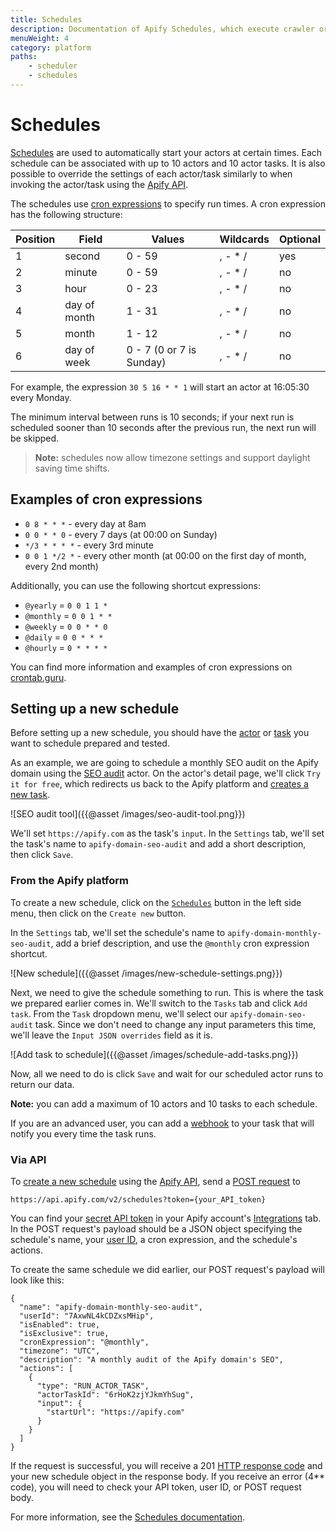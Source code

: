 ```yaml
---
title: Schedules
description: Documentation of Apify Schedules, which execute crawler or actor jobs at specific times using cron-like syntax.
menuWeight: 4
category: platform
paths:
    - scheduler
    - schedules
---
```


# [](#schedules) Schedules

[Schedules](https://my.apify.com/schedules) are used to automatically start your actors at certain times. Each schedule can be associated with up to 10 actors and 10 actor tasks. It is also possible to override the settings of each actor/task similarly to when invoking the actor/task using the [Apify API](https://docs.apify.com/api/v2#/reference/schedules/).

The schedules use [cron expressions](https://en.wikipedia.org/wiki/Cron#CRON_expression) to specify run times. A cron expression has the following structure:

|Position|Field|Values|Wildcards|Optional|
|--- |--- |--- |--- |--- |
|1|second|0 - 59|, - * /|yes|
|2|minute|0 - 59|, - * /|no|
|3|hour|0 - 23|, - * /|no|
|4|day of month|1 - 31|, - * /|no|
|5|month|1 - 12|, - * /|no|
|6|day of week|0 - 7 (0 or 7 is Sunday)|, - * /|no|

For example, the expression `30 5 16 * * 1` will start an actor at 16:05:30 every Monday.

The minimum interval between runs is 10 seconds; if your next run is scheduled sooner than 10 seconds after the previous run, the next run will be skipped.

> **Note:** schedules now allow timezone settings and support daylight saving time shifts. 

## [](#examples) Examples of cron expressions

- `0 8 * * *`  -  every day at 8am
- `0 0 * * 0` - every 7 days (at 00:00 on Sunday)
- `*/3 * * * *` - every 3rd minute
- `0 0 1 */2 *` - every other month (at 00:00 on the first day of month, every 2nd month)

Additionally, you can use the following shortcut expressions:

- `@yearly` = `0 0 1 1 *`
- `@monthly` = `0 0 1 * *`
- `@weekly` = `0 0 * * 0`
- `@daily` = `0 0 * * *`
- `@hourly` = `0 * * * *`


You can find more information and examples of cron expressions on [crontab.guru](http://crontab.guru/).

## [](#setting-up) Setting up a new schedule

Before setting up a new schedule, you should have the [actor](https://docs.apify.com/actors) or [task](https://docs.apify.com/tasks) you want to schedule prepared and tested.

As an example, we are going to schedule a monthly SEO audit on the Apify domain using the [SEO audit](https://apify.com/drobnikj/seo-audit-tool) actor. On the actor's detail page, we'll click `Try it for free`, which redirects us back to the Apify platform and [creates a new task](https://docs.apify.com/actors/tasks/create). 

![SEO audit tool]({{@asset /images/seo-audit-tool.png}})

We'll set `https://apify.com` as the task's `input`. In the `Settings` tab, we'll set the task's name to `apify-domain-seo-audit` and add a short description, then click `Save`.

### [](#new-schedule-platform) From the Apify platform

To create a new schedule, click on the [`Schedules`](https://my.apify.com/schedules) button in the left side menu, then click on the `Create new` button.

In the `Settings` tab, we'll set the schedule's name to `apify-domain-monthly-seo-audit`, add a brief description, and use the `@monthly` cron expression shortcut. 

![New schedule]({{@asset /images/new-schedule-settings.png}})

Next, we need to give the schedule something to run. This is where the task we prepared earlier comes in. We'll switch to the `Tasks` tab and click `Add task`. From the `Task` dropdown menu, we'll select our `apify-domain-seo-audit` task. Since we don't need to change any input parameters this time, we'll leave the `Input JSON overrides` field as it is. 

![Add task to schedule]({{@asset /images/schedule-add-tasks.png}})

Now, all we need to do is click `Save` and wait for our scheduled actor runs to return our data.

**Note:** you can add a maximum of 10 actors and 10 tasks to each schedule.

If you are an advanced user, you can add a [webhook](https://docs.apify.com/webhooks) to your task that will notify you every time the task runs.

### [](#new-schedule-api) Via API

To [create a new schedule](https://docs.apify.com/api/v2#/reference/schedules/) using the [Apify API](https://docs.apify.com/api/v2), send a [POST request](https://developer.mozilla.org/en-US/docs/Web/HTTP/Methods/POST) to

```https://api.apify.com/v2/schedules?token={your_API_token}```

You can find your [secret API token](https://docs.apify.com/api/v2#/introduction/authentication) in your Apify account's [Integrations](https://my.apify.com/account#/integrations) tab. In the POST request's payload should be a JSON object specifying the schedule's name, your [user ID](https://my.apify.com/account#/integrations), a cron expression, and the schedule's actions.

To create the same schedule we did earlier, our POST request's payload will look like this: 

```
{
  "name": "apify-domain-monthly-seo-audit",
  "userId": "7AxwNL4kCDZxsMHip",
  "isEnabled": true,
  "isExclusive": true,
  "cronExpression": "@monthly",
  "timezone": "UTC",
  "description": "A monthly audit of the Apify domain's SEO",
  "actions": [
    {
      "type": "RUN_ACTOR_TASK",
      "actorTaskId": "6rHoK2zjYJkmYhSug",
      "input": {
        "startUrl": "https://apify.com"
      }
    }
  ]
}
```

If the request is successful, you will receive a 201 [HTTP response code](https://developer.mozilla.org/en-US/docs/Web/HTTP/Status) and your new schedule object in the response body. If you receive an error (4** code), you will need to check your API token, user ID, or POST request body.

For more information, see the [Schedules documentation](https://docs.apify.com/api/v2#/reference/schedules/schedule-object/get-schedule).
